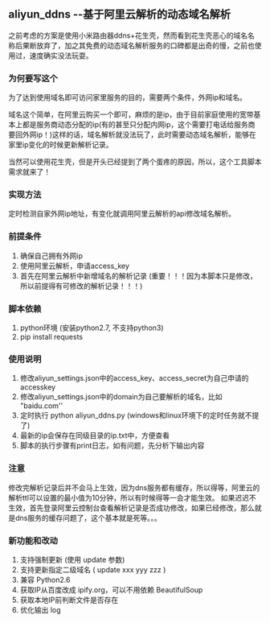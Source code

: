 ## aliyun_ddns --基于阿里云解析的动态域名解析

之前考虑的方案是使用小米路由器ddns+花生壳，然而看到花生壳恶心的域名名称后果断放弃了，加之其免费的动态域名解析服务的口碑都是出奇的慢，之前也使用过，速度确实没法玩耍。

### 为何要写这个
为了达到使用域名即可访问家里服务的目的，需要两个条件，外网ip和域名。

域名这个简单，在阿里云购买一个即可，麻烦的是ip，由于目前家庭使用的宽带基本上都是服务商动态分配的ip(有的甚至只分配内网ip，这个需要打电话给服务商要回外网ip！)这样的话，域名解析就没法玩了，此时需要动态域名解析，能够在家里ip变化的时候更新解析记录。

当然可以使用花生壳，但是开头已经提到了两个蛋疼的原因，所以，这个工具脚本需求就来了！

### 实现方法
定时检测自家外网ip地址，有变化就调用阿里云解析的api修改域名解析。

### 前提条件
1. 确保自己拥有外网ip
2. 使用阿里云解析，申请access_key
3. 首先在阿里云解析中新增域名的解析记录 (重要！！！因为本脚本只是修改，所以前提得有可修改的解析记录！！！)

### 脚本依赖
1. python环境 (安装python2.7, 不支持python3)
2. pip install requests

### 使用说明
1. 修改aliyun_settings.json中的access_key、access_secret为自己申请的accesskey
2. 修改aliyun_settings.json中的domain为自己要解析的域名，比如 "baidu.com''
3. 定时执行 python aliyun_ddns.py   (windows和linux环境下的定时任务就不提了)
4. 最新的ip会保存在同级目录的ip.txt中，方便查看
5. 脚本的执行步骤有print日志，如有问题，先分析下输出内容

### 注意
修改完解析记录后并不会马上生效，因为dns服务都有缓存，所以得等，阿里云的解析ttl可以设置的最小值为10分钟，所以有时候得等一会才能生效。
如果迟迟不生效，首先登录阿里云控制台查看解析记录是否成功修改，如果已经修改，那么就是dns服务的缓存问题了，这个基本就是死等。。。

### 新功能和改动

1. 支持强制更新 (使用 update 参数)
2. 支持更新指定二级域名 ( update xxx yyy zzz )
3. 兼容 Python2.6
4. 获取IP从百度改成 ipify.org，可以不用依赖 BeautifulSoup
5. 获取本地IP前判断文件是否存在
6. 优化输出 log
